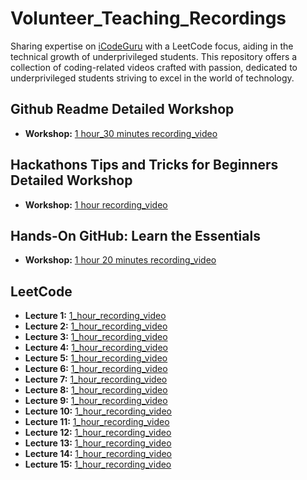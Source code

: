 # Volunteer_Teaching_Recordings
Sharing expertise on [iCodeGuru](https://icodeguru.weebly.com/) with a LeetCode focus, aiding in the technical growth of underprivileged students. This repository offers a collection of coding-related videos crafted with passion, dedicated to underprivileged students striving to excel in the world of technology.

## Github Readme Detailed Workshop
- **Workshop:** [1 hour_30 minutes recording_video](https://www.facebook.com/iCodeguru/videos/737314778609346)

## Hackathons Tips and Tricks for Beginners Detailed Workshop
- **Workshop:** [1 hour recording_video](https://www.facebook.com/iCodeguru/videos/1528920457839628)

## Hands-On GitHub: Learn the Essentials 
- **Workshop:** [1 hour 20 minutes recording_video](https://web.facebook.com/iCodeguru/videos/797777002113266)
  
## LeetCode
- **Lecture 1:** [1_hour_recording_video](https://www.facebook.com/iCodeguru/videos/1258403118477811)
- **Lecture 2:** [1_hour_recording_video](https://www.facebook.com/iCodeguru/videos/300146373164685)
- **Lecture 3:** [1_hour_recording_video](https://www.facebook.com/iCodeguru/videos/2185179978500939)
- **Lecture 4:** [1_hour_recording_video](https://www.facebook.com/iCodeguru/videos/396703180034024)
- **Lecture 5:** [1_hour_recording_video](https://www.facebook.com/iCodeguru/videos/995867158561148)
- **Lecture 6:** [1_hour_recording_video](https://www.facebook.com/iCodeguru/videos/841148441194489)
- **Lecture 7:** [1_hour_recording_video](https://www.facebook.com/iCodeguru/videos/431252989671819)
- **Lecture 8:** [1_hour_recording_video](https://www.facebook.com/iCodeguru/videos/448289547924716)
- **Lecture 9:** [1_hour_recording_video](https://www.facebook.com/iCodeguru/videos/973927527566025)
- **Lecture 10:** [1_hour_recording_video](https://www.facebook.com/iCodeguru/videos/1831569677326643)
- **Lecture 11:** [1_hour_recording_video](https://www.facebook.com/iCodeguru/videos/1122422868991190)
- **Lecture 12:** [1_hour_recording_video](https://www.facebook.com/iCodeguru/videos/426865503652638)
- **Lecture 13:** [1_hour_recording_video](https://www.facebook.com/iCodeguru/videos/1419944138670845)
- **Lecture 14:** [1_hour_recording_video](https://www.facebook.com/iCodeguru/videos/1206039483744858)
- **Lecture 15:** [1_hour_recording_video](https://www.facebook.com/iCodeguru/videos/460749686692726)
  
<!--  - **Lecture 2:** [1_hour_recording_video](https://fb.watch/qC1TxH05LO/)  -->
